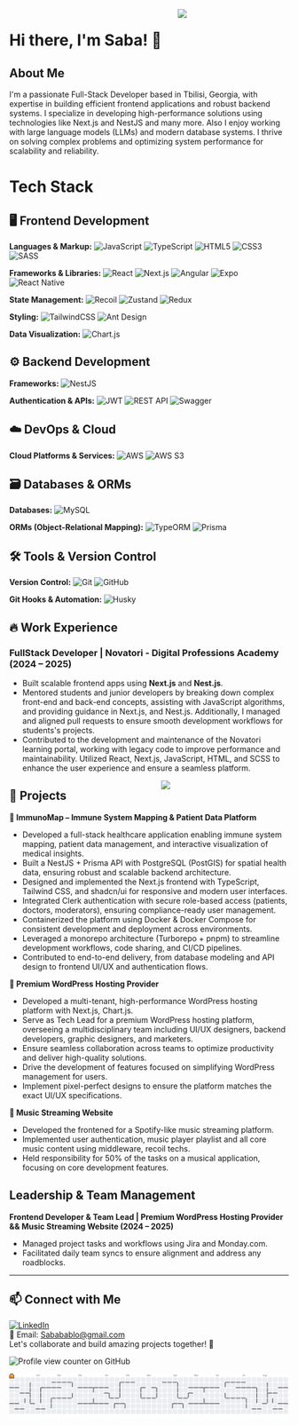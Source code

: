 <img align='right' src='https://user-images.githubusercontent.com/5713670/87202985-820dcb80-c2b6-11ea-9f56-7ec461c497c3.gif' width='200'>

## <h1>Hi there, I'm Saba! 👋</h1>

## About Me
I'm a passionate Full-Stack Developer based in Tbilisi, Georgia, with expertise in building efficient frontend applications and robust backend systems. I specialize in developing high-performance solutions using technologies like Next.js and NestJS and many more. Also I enjoy working with large language models (LLMs) and modern database systems. I thrive on solving complex problems and optimizing system performance for scalability and reliability.

## <h1>Tech Stack</h1>

## 🖥️ Frontend Development

**Languages & Markup:** 
![JavaScript](https://img.shields.io/badge/JavaScript-yellow)
![TypeScript](https://img.shields.io/badge/TypeScript-%2300a6ff?color=%2300a6ff)
![HTML5](https://img.shields.io/badge/HTML5-E34F26?logo=html5&logoColor=white)
![CSS3](https://img.shields.io/badge/CSS3-1572B6?logo=css3&logoColor=white)
![SASS](https://img.shields.io/badge/SASS-pink?color=%23ff009b)

**Frameworks & Libraries:**
![React](https://img.shields.io/badge/React-20232A?logo=react&logoColor=61DAFB)
![Next.js](https://img.shields.io/badge/Next.js-000000?logo=nextdotjs&logoColor=white)
![Angular](https://img.shields.io/badge/Angular-DD0031?logo=angular&logoColor=white)
![Expo](https://img.shields.io/badge/Expo-000020?logo=expo&logoColor=white)
![React Native](https://img.shields.io/badge/React_Native-20232A?logo=react&logoColor=61DAFB)

**State Management:**
![Recoil](https://img.shields.io/badge/Recoil-3578E5?logo=data:image)
![Zustand](https://img.shields.io/badge/Zustand-%230865ad?logo=zustand&logoColor=white)
![Redux](https://img.shields.io/badge/Redux-764ABC?logo=redux&logoColor=white)

**Styling:**
![TailwindCSS](https://img.shields.io/badge/TailwindCSS-38B2AC?logo=tailwindcss&logoColor=white)
![Ant Design](https://img.shields.io/badge/Ant%20Design-0170FE?logo=ant-design&logoColor=white&labelColor=0170FE)

**Data Visualization:**
![Chart.js](https://img.shields.io/badge/Chart.js-FF6384?logo=chartdotjs&logoColor=white)

## ⚙️ Backend Development
**Frameworks:**
![NestJS](https://img.shields.io/badge/NestJS-E0234E?logo=nestjs&logoColor=white)

**Authentication & APIs:**
![JWT](https://img.shields.io/badge/JWT-black?logo=jsonwebtokens&logoColor=white)
![REST API](https://img.shields.io/badge/REST--API-00BCD4?logo=fastapi&logoColor=white)
![Swagger](https://img.shields.io/badge/Swagger-85EA2D?logo=swagger&logoColor=black)

## ☁️ DevOps & Cloud
**Cloud Platforms & Services:**
![AWS](https://img.shields.io/badge/AWS-232F3E?logo=amazonaws&logoColor=white)
![AWS S3](https://img.shields.io/badge/AWS_S3-569A31?logo=amazons3&logoColor=white)

## 🗃️ Databases & ORMs
**Databases:**
![MySQL](https://img.shields.io/badge/MySQL-4479A1?logo=mysql&logoColor=white)

**ORMs (Object-Relational Mapping):**
![TypeORM](https://img.shields.io/badge/TypeORM-2E72D2?logo=typeorm&logoColor=white)
![Prisma](https://img.shields.io/badge/Prisma-2D3748?logo=prisma&logoColor=white)

## 🛠️ Tools & Version Control
**Version Control:**
![Git](https://img.shields.io/badge/Git-F05032?logo=git&logoColor=white)
![GitHub](https://img.shields.io/badge/GitHub-181717?logo=github&logoColor=white)

**Git Hooks & Automation:**
![Husky](https://img.shields.io/badge/Husky-1d4f2f?logo=git&logoColor=white)

## 🔥 Work Experience

### FullStack Developer | Novatori - Digital Professions Academy (2024 – 2025)
- Built scalable frontend apps using **Next.js** and **Nest.js**.
- Mentored students and junior developers by breaking down complex front-end and back-end concepts, assisting with JavaScript algorithms, and providing guidance in Next.js, and Nest.js. Additionally, I managed and aligned pull requests to ensure smooth development workflows for students's projects.
- Contributed to the development and maintenance of the Novatori learning portal, working with legacy code to improve performance and maintainability. Utilized React, Next.js, JavaScript, HTML, and SCSS to enhance the user experience and ensure a seamless platform.

<img align='right' src="https://media.giphy.com/media/836HiJc7pgzy8iNXCn/giphy.gif" width="230" />

## 🚀 Projects
**🧬 ImmunoMap – Immune System Mapping & Patient Data Platform**

- Developed a full-stack healthcare application enabling immune system mapping, patient data management, and interactive visualization of medical insights.
- Built a NestJS + Prisma API with PostgreSQL (PostGIS) for spatial health data, ensuring robust and scalable backend architecture.
- Designed and implemented the Next.js frontend with TypeScript, Tailwind CSS, and shadcn/ui for responsive and modern user interfaces.
- Integrated Clerk authentication with secure role-based access (patients, doctors, moderators), ensuring compliance-ready user management.
- Containerized the platform using Docker & Docker Compose for consistent development and deployment across environments.
- Leveraged a monorepo architecture (Turborepo + pnpm) to streamline development workflows, code sharing, and CI/CD pipelines.
- Contributed to end-to-end delivery, from database modeling and API design to frontend UI/UX and authentication flows.

**📌 Premium WordPress Hosting Provider**
- Developed a multi-tenant, high-performance WordPress hosting platform with Next.js, Chart.js.
- Serve as Tech Lead for a premium WordPress hosting platform, overseeing a multidisciplinary team including UI/UX designers, backend developers, graphic designers, and marketers.
- Ensure seamless collaboration across teams to optimize productivity and deliver high-quality solutions.
- Drive the development of features focused on simplifying WordPress management for users.
- Implement pixel-perfect designs to ensure the platform matches the exact UI/UX specifications.
  
**🎵 Music Streaming Website**
- Developed the frontened for a Spotify-like music streaming platform.
- Implemented user authentication, music player playlist and all core music content using middleware, recoil techs.
- Held responsibility for 50% of the tasks on a musical application, focusing on core development features.

## Leadership & Team Management
**Frontend Developer & Team Lead | Premium WordPress Hosting Provider && Music Streaming Website (2024 – 2025)**
- Managed project tasks and workflows using Jira and Monday.com.
- Facilitated daily team syncs to ensure alignment and address any roadblocks.
<hr />


## 📫 Connect with Me
[![LinkedIn](https://img.shields.io/badge/LinkedIn-0077B5?logo=linkedin&logoColor=white)](https://www.linkedin.com/in/saba-babluani-642835303/) <br />
📧 Email: Sababablo@gmail.com <br />
Let's collaborate and build amazing projects together! 🚀 <br />

![Profile view counter on GitHub](https://komarev.com/ghpvc/?username=sabababluani)
<p>
       <picture>
        <source media="(prefers-color-scheme: dark)" srcset="https://raw.githubusercontent.com/RomaLetodiani/RomaLetodiani/output/pacman-contribution-graph-dark.svg">
        <source media="(prefers-color-scheme: light)" srcset="https://raw.githubusercontent.com/RomaLetodiani/RomaLetodiani/output/pacman-contribution-graph.svg">
        <img alt="pacman contribution graph" src="https://raw.githubusercontent.com/RomaLetodiani/RomaLetodiani/output/pacman-contribution-graph.svg">
       </picture>
</p>
